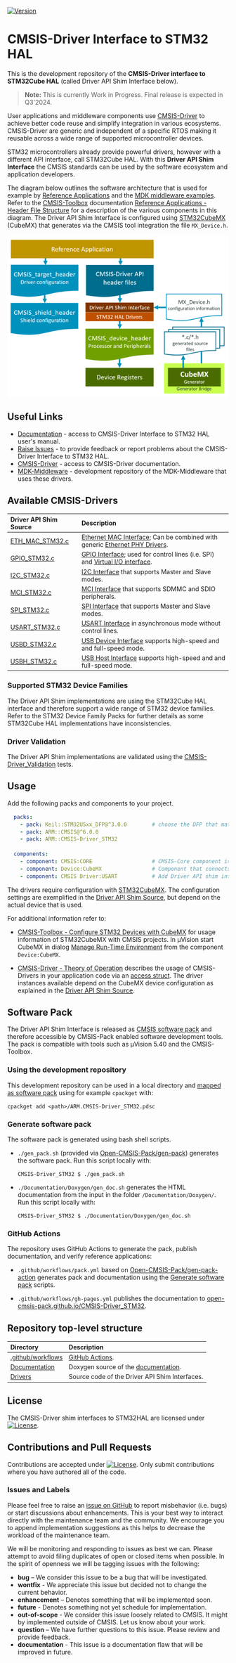 [![Version](https://img.shields.io/github/v/release/Open-CMSIS-Pack/CMSIS-Driver_STM32)](https://github.com/Open-CMSIS-Pack/CMSIS-Driver_STM32/releases/latest)

# CMSIS-Driver Interface to STM32 HAL

This is the development repository of the **CMSIS-Driver interface to STM32Cube HAL** (called Driver API Shim Interface below).

> **Note:** This is currently Work in Progress. Final release is expected in Q3'2024.

User applications and middleware components use [CMSIS-Driver](https://arm-software.github.io/CMSIS_6/latest/Driver/index.html) to achieve better code reuse and simplify integration in various ecosystems. CMSIS-Driver are generic and independent of a specific RTOS making it reusable across a wide range of supported microcontroller devices.

STM32 microcontrollers already provide powerful drivers, however with a different API interface, call STM32Cube HAL. With this **Driver API Shim Interface** the CMSIS standards can be used by the software ecosystem and application developers.

The diagram below outlines the software architecture that is used for example by [Reference Applications](https://github.com/Open-CMSIS-Pack/cmsis-toolbox/blob/main/docs/ReferenceApplications.md) and the [MDK middleware examples](https://github.com/ARM-software/MDK-Middleware/tree/main/Examples). Refer to the [CMSIS-Toolbox](https://github.com/Open-CMSIS-Pack/cmsis-toolbox/blob/main/docs/README.md) documentation [Reference Applications - Header File Structure](https://github.com/Open-CMSIS-Pack/cmsis-toolbox/blob/main/docs/ReferenceApplications.md#header-file-structure) for a description of the various components in this diagram. The Driver API Shim Interface is configured using [STM32CubeMX](https://www.st.com/en/development-tools/stm32cubemx.html) (CubeMX) that generates via the CMSIS tool integration the file `MX_Device.h`.

![Software Architecture](./Documentation/SW-Architecture.png "Software Architecture")

## Useful Links

- [Documentation](https://open-cmsis-pack.github.io/CMSIS-Driver_STM32/latest/index.html) - access to CMSIS-Driver Interface to STM32 HAL user's manual.
- [Raise Issues](https://github.com/Open-CMSIS-Pack/CMSIS-Driver_STM32/issues) - to provide feedback or report problems about the CMSIS-Driver Interface to STM32 HAL.
- [CMSIS-Driver](https://arm-software.github.io/CMSIS_6/latest/Driver/index.html) - access to CMSIS-Driver documentation.
- [MDK-Middleware](https://github.com/ARM-software/MDK-Middleware) - development repository of the MDK-Middleware that uses these drivers.

## Available CMSIS-Drivers

Driver API Shim Source     | Description
:--------------------------|:-----------
[ETH_MAC_STM32.c](https://github.com/Open-CMSIS-Pack/CMSIS-Driver_STM32/blob/main/Drivers/ETH_MAC_STM32.c) | [Ethernet MAC Interface](https://arm-software.github.io/CMSIS_6/latest/Driver/group__eth__mac__interface__gr.html); Can be combined with generic [Ethernet PHY Drivers](https://github.com/ARM-software/CMSIS-Driver/tree/main/Ethernet_PHY).
[GPIO_STM32.c](https://github.com/Open-CMSIS-Pack/CMSIS-Driver_STM32/blob/main/Drivers/GPIO_STM32.c) | [GPIO Interface](https://arm-software.github.io/CMSIS_6/latest/Driver/group__gpio__interface__gr.html); used for control lines (i.e. SPI) and [Virtual I/O interface](https://arm-software.github.io/CMSIS_6/latest/Driver/group__vio__interface__gr.html).
[I2C_STM32.c](https://github.com/Open-CMSIS-Pack/CMSIS-Driver_STM32/blob/main/Drivers/I2C_STM32.c) | [I2C Interface](https://arm-software.github.io/CMSIS_6/latest/Driver/group__i2c__interface__gr.html) that supports Master and Slave modes.
[MCI_STM32.c](https://github.com/Open-CMSIS-Pack/CMSIS-Driver_STM32/blob/main/Drivers/MCI_STM32.c) | [MCI Interface](https://arm-software.github.io/CMSIS_6/latest/Driver/group__mci__interface__gr.html) that supports SDMMC and SDIO peripherals.
[SPI_STM32.c](https://github.com/Open-CMSIS-Pack/CMSIS-Driver_STM32/blob/main/Drivers/SPI_STM32.c) | [SPI Interface](https://arm-software.github.io/CMSIS_6/latest/Driver/group__spi__interface__gr.html) that supports Master and Slave modes.
[USART_STM32.c](https://github.com/Open-CMSIS-Pack/CMSIS-Driver_STM32/blob/main/Drivers/USART_STM32.c) | [USART Interface](https://arm-software.github.io/CMSIS_6/latest/Driver/group__usart__interface__gr.html) in asynchronous mode without control lines.
[USBD_STM32.c](https://github.com/Open-CMSIS-Pack/CMSIS-Driver_STM32/blob/main/Drivers/USBD_STM32.c) |  [USB Device Interface](https://arm-software.github.io/CMSIS_6/latest/Driver/group__usbd__interface__gr.html) supports high-speed and and full-speed mode.
[USBH_STM32.c](https://github.com/Open-CMSIS-Pack/CMSIS-Driver_STM32/blob/main/Drivers/USBH_STM32.c) |  [USB Host Interface](https://arm-software.github.io/CMSIS_6/latest/Driver/group__usbh__interface__gr.html) supports high-speed and and full-speed mode.

### Supported STM32 Device Families

The Driver API Shim implementations are using the STM32Cube HAL interface and therefore support a wide range of STM32 device families. Refer to the STM32 Device Family Packs for further details as some STM32Cube HAL implementations have inconsistencies.

### Driver Validation

The Driver API Shim implementations are validated using the [CMSIS-Driver_Validation](https://github.com/ARM-software/CMSIS-Driver_Validation) tests.

## Usage

Add the following packs and components to your project.

```yml
  packs:
    - pack: Keil::STM32U5xx_DFP@^3.0.0        # choose the DFP that matches your device
    - pack: ARM::CMSIS@^6.0.0
    - pack: ARM::CMSIS-Driver_STM32

  components:
    - component: CMSIS:CORE                   # CMSIS-Core component is required
    - component: Device:CubeMX                # Component that connects to CubeMX    
    - component: CMSIS Driver:USART           # Add Driver API shim interface
```

The drivers require configuration with [STM32CubeMX](https://www.st.com/en/development-tools/stm32cubemx.html). The configuration settings are exemplified in the [Driver API Shim Source](#available-cmsis-drivers), but depend on the actual device that is used.

For additional information refer to:

- [CMSIS-Toolbox - Configure STM32 Devices with CubeMX](https://github.com/Open-CMSIS-Pack/cmsis-toolbox/blob/main/docs/CubeMX.md) for usage information of STM32CubeMX with CMSIS projects. In µVision start CubeMX in dialog [Manage Run-Time Environment](https://developer.arm.com/documentation/101407/0540/Creating-Applications/Software-Components/Managing-Run-Time-Environment) from the component `Device:CubeMX`.

- [CMSIS-Driver - Theory of Operation](https://arm-software.github.io/CMSIS_6/latest/Driver/theoryOperation.html) describes the usage of CMSIS-Drivers in your application code via an [access struct](https://arm-software.github.io/CMSIS_6/latest/Driver/theoryOperation.html#AccessStruct). The driver instances available depend on the CubeMX device configuration as explained in the [Driver API Shim Source](#available-cmsis-drivers).

## Software Pack

The Driver API Shim Interface is released as [CMSIS software pack](https://www.keil.arm.com/packs/cmsis-driver_stm32-arm) and therefore accessible by CMSIS-Pack enabled software development tools. The pack is compatible with tools such as µVision 5.40 and the CMSIS-Toolbox.

### Using the development repository

This development repository can be used in a local directory and [mapped as software pack](https://github.com/Open-CMSIS-Pack/cmsis-toolbox/blob/main/docs/build-tools.md#install-a-repository) using for example `cpackget` with:

    cpackget add <path>/ARM.CMSIS-Driver_STM32.pdsc

### Generate software pack

The software pack is generated using bash shell scripts.

- `./gen_pack.sh` (provided via [Open-CMSIS-Pack/gen-pack](
https://github.com/Open-CMSIS-Pack/gen-pack)) generates the software pack. Run this script locally with:

      CMSIS-Driver_STM32 $ ./gen_pack.sh

- `./Documentation/Doxygen/gen_doc.sh` generates the HTML documentation from the input in the folder `/Documentation/Doxygen/`. Run this script locally with:

      CMSIS-Driver_STM32 $ ./Documentation/Doxygen/gen_doc.sh

### GitHub Actions

The repository uses GitHub Actions to generate the pack, publish documentation, and verify reference applications:

- `.github/workflows/pack.yml` based on [Open-CMSIS-Pack/gen-pack-action](https://github.com/Open-CMSIS-Pack/gen-pack-action) generates pack and documentation using the [Generate software pack](#generate-software-pack) scripts.

- `.github/workflows/gh-pages.yml` publishes the documentation to [open-cmsis-pack.github.io/CMSIS-Driver_STM32](https://open-cmsis-pack.github.io/CMSIS-Driver_STM32/latest/index.html).


## Repository top-level structure

Directory                   | Description
:---------------------------|:--------------
[.github/workflows](https://github.com/Open-CMSIS-Pack/CMSIS-Driver_STM32/tree/main/.github/workflows)  | [GitHub Actions](#github-actions).
[Documentation](https://github.com/Open-CMSIS-Pack/CMSIS-Driver_STM32/tree/main/Documentation)          | Doxygen source of the [documentation](https://open-cmsis-pack.github.io/CMSIS-Driver_STM32/latest/index.html).
[Drivers](https://github.com/Open-CMSIS-Pack/CMSIS-Driver_STM32/tree/main/Drivers)                | Source code of the Driver API Shim Interfaces.

## License

The CMSIS-Driver shim interfaces to STM32HAL are licensed under [![License](https://img.shields.io/github/license/Open-CMSIS-Pack/CMSIS-Driver_STM32?label)](https://github.com/Open-CMSIS-Pack/CMSIS-Driver_STM32/blob/main/LICENSE).

## Contributions and Pull Requests

Contributions are accepted under [![License](https://img.shields.io/github/license/Open-CMSIS-Pack/CMSIS-Driver_STM32?label)](https://github.com/Open-CMSIS-Pack/CMSIS-Driver_STM32/blob/main/LICENSE). Only submit contributions where you have authored all of the code.

### Issues and Labels

Please feel free to raise an [issue on GitHub](https://github.com/Open-CMSIS-Pack/CMSIS-Driver_STM32/issues)
to report misbehavior (i.e. bugs) or start discussions about enhancements. This
is your best way to interact directly with the maintenance team and the community.
We encourage you to append implementation suggestions as this helps to decrease the
workload of the maintenance team.

We will be monitoring and responding to issues as best we can.
Please attempt to avoid filing duplicates of open or closed items when possible.
In the spirit of openness we will be tagging issues with the following:

- **bug** – We consider this issue to be a bug that will be investigated.
- **wontfix** - We appreciate this issue but decided not to change the current behavior.
- **enhancement** – Denotes something that will be implemented soon.
- **future** - Denotes something not yet schedule for implementation.
- **out-of-scope** - We consider this issue loosely related to CMSIS. It might by implemented outside of CMSIS. Let us know about your work.
- **question** – We have further questions to this issue. Please review and provide feedback.
- **documentation** - This issue is a documentation flaw that will be improved in future.